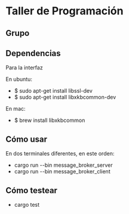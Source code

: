# Taller de Programación

## Grupo

## Dependencias
Para la interfaz

En ubuntu:
- $ sudo apt-get install libssl-dev
- $ sudo apt-get install libxkbcommon-dev

En mac:
- $ brew install libxkbcommon

## Cómo usar
En dos terminales diferentes, en este orden:
- cargo run --bin message_broker_server
- cargo run --bin message_broker_client

## Cómo testear
- cargo test
